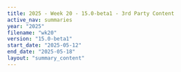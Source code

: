 ```yaml
---
title: 2025 - Week 20 - 15.0-beta1 - 3rd Party Content
active_nav: summaries
year: "2025"
filename: "wk20"
version: "15.0-beta1"
start_date: "2025-05-12"
end_date: "2025-05-18"
layout: "summary_content"
---
```

